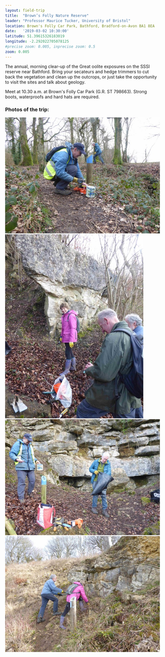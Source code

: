 ```yaml
---
layout: field-trip
title:  "Brown’s Folly Nature Reserve"
leader: "Professor Maurice Tucker, University of Bristol"
location: Brown's Folly Car Park, Bathford, Bradford-on-Avon BA1 8EA
date:   '2019-03-02 10:30:00'
latitude: 51.39615326183019
longitude: -2.292022705078125
#precise zoom: 0.005, inprecise zoom: 0.5
zoom: 0.005
---
```

The annual, morning clear-up of the Great oolite exposures on the SSSI reserve near Bathford. Bring your secateurs and hedge trimmers to cut back the vegetation and clean up the outcrops, or just take the opportunity to visit the sites and talk about geology.

Meet at 10.30 a.m. at Brown's Folly Car Park (G.R. ST 798663). Strong boots, waterproofs and hard hats are required.

<h3>Photos of the trip:</h3>
<img src="/assets/browns-folly-2019/Graham-repainting-site-no-2.jpg">
<img src="/assets/browns-folly-2019/Site-5-Bath-stone-below-coral-bed.jpg">
<img src="/assets/browns-folly-2019/Site-5-Brown's-Folly.jpg">
<img src="/assets/browns-folly-2019/Site-Brown's-Folly-being-cleared.jpg">